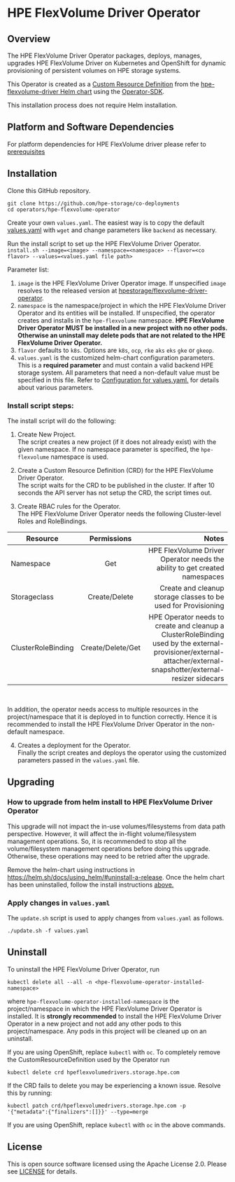 # HPE FlexVolume Driver Operator

## Overview
The HPE FlexVolume Driver Operator packages, deploys, manages, upgrades HPE FlexVolume Driver on Kubernetes and OpenShift for dynamic provisioning of persistent volumes on HPE storage systems.

This Operator is created as a [Custom Resource Definition](https://kubernetes.io/docs/concepts/extend-kubernetes/api-extension/custom-resources/#customresourcedefinitions) from the [hpe-flexvolume-driver Helm chart](https://github.com/hpe-storage/co-deployments/tree/master/helm/charts/hpe-flexvolume-driver) using the [Operator-SDK](https://github.com/operator-framework/operator-sdk#overview).

This installation process does not require Helm installation.

## Platform and Software Dependencies
For platform dependencies for HPE FlexVolume driver please refer to [prerequisites](https://github.com/hpe-storage/co-deployments/tree/master/helm/charts/hpe-flexvolume-driver#prerequisites)

## Installation

Clone this GitHub repository.<br/>
```
git clone https://github.com/hpe-storage/co-deployments
cd operators/hpe-flexvolume-operator
```

Create your own `values.yaml`. The easiest way is to copy the default [values.yaml](../../helm/charts/hpe-flexvolume-driver/values.yaml) with `wget` and change parameters like `backend` as necessary.

Run the install script to set up the HPE FlexVolume Driver Operator.
```install.sh --image=<image> --namespace=<namespace> --flavor=<co flavor> --values=<values.yaml file path>```

Parameter list:<br/>
1. ``image`` is the HPE FlexVolume Driver Operator image. If unspecified ``image`` resolves to the released version at [hpestorage/flexvolume-driver-operator](https://hub.docker.com/repository/docker/hpestorage/flexvolume-driver-operator).
2. ``namespace`` is the namespace/project in which the HPE FlexVolume Driver Operator and its entities will be installed. If unspecified, the operator creates and installs in  the ``hpe-flexvolume`` namespace.
**HPE FlexVolume Driver Operator MUST be installed in a new project with no other pods. Otherwise an uninstall may delete pods that are not related to the HPE FlexVolume Driver Operator.**
3. ``flavor`` defaults to ``k8s``. Options are ``k8s``, ``ocp``, ``rke`` ``aks`` ``eks`` ``gke`` or ``gkeop``.
4. ``values.yaml`` is the customized helm-chart configuration parameters. This is a **required parameter** and must contain a valid backend HPE storage system. All parameters that need a non-default value must be specified in this file.
Refer to [Configuration for values.yaml.](https://github.com/hpe-storage/co-deployments/tree/master/helm/charts/hpe-flexvolume-driver#configuration--installation) for details about various parameters.

### Install script steps:
The install script will do the following:
1. Create New Project.<br/>
The script creates a new project (if it does not already exist) with the given namespace. If no namespace parameter is specified, the ``hpe-flexvolume`` namespace is used.<br/>

2. Create a Custom Resource Definition (CRD) for the HPE FlexVolume Driver Operator. <br/>
The script waits for the CRD to be published in the cluster. If after 10 seconds the API server has not setup the CRD, the script times out.

3. Create RBAC rules for the Operator.<br/>
The HPE FlexVolume Driver Operator needs the following Cluster-level Roles and RoleBindings.


| Resource        | Permissions           | Notes  |
| ------------- |:-------------:| -----:|
| Namespace | Get | HPE FlexVolume Driver Operator needs the ability to get created namespaces |
| Storageclass | Create/Delete | Create and cleanup storage classes to be used for Provisioning |
| ClusterRoleBinding | Create/Delete/Get | HPE Operator needs to create and cleanup a ClusterRoleBinding used by the external-provisioner/external-attacher/external-snapshotter/external-resizer sidecars |
<br/>

In addition, the operator needs access to multiple resources in the project/namespace that it is deployed in to function correctly. Hence it is recommended to install the HPE FlexVolume Driver Operator in the non-default namespace.
<br/>

4. Creates a deployment for the Operator.<br/>
Finally the script creates and deploys the operator using the customized parameters passed in the ``values.yaml`` file.

## Upgrading

### How to upgrade from helm install to HPE FlexVolume Driver Operator
This upgrade will not impact the in-use volumes/filesystems from data path perspective. However, it will affect the in-flight volume/filesystem management operations. So, it is recommended to stop all the volume/filesystem management operations before doing this upgrade. Otherwise, these operations may need to be retried after the upgrade.

Remove the helm-chart using instructions in https://helm.sh/docs/using_helm/#uninstall-a-release.
Once the helm chart has been uninstalled, follow the install instructions [above.](#installation)

### Apply changes in ``values.yaml``
The ``update.sh`` script is used to apply changes from ``values.yaml`` as follows.
```
./update.sh -f values.yaml
```

## Uninstall
To uninstall the HPE FlexVolume Driver Operator, run
```
kubectl delete all --all -n <hpe-flexvolume-operator-installed-namespace>
```
where ``hpe-flexvolume-operator-installed-namespace`` is the project/namespace in which the HPE FlexVolume Driver Operator is installed. It is **strongly recommended** to install the HPE FlexVolume Driver Operator in a new project and not add any other pods to this project/namespace. Any pods in this project will be cleaned up on an uninstall.

If you are using OpenShift, replace `kubectl` with `oc`.
To completely remove the CustomResourceDefinition used by the Operator run
```
kubectl delete crd hpeflexvolumedrivers.storage.hpe.com
```
If the CRD fails to delete you may be experiencing a known issue. Resolve this by running:
```
kubectl patch crd/hpeflexvolumedrivers.storage.hpe.com -p '{"metadata":{"finalizers":[]}}' --type=merge
```
If you are using OpenShift, replace `kubectl` with `oc` in the above commands.

## License
This is open source software licensed using the Apache License 2.0. Please see [LICENSE](../../LICENSE) for details.

